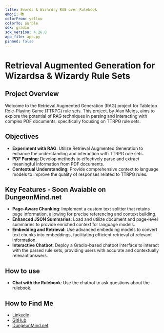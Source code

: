 ```yaml
---
title: Swords & Wizardry RAG over Rulebook
emoji: 📚
colorFrom: yellow
colorTo: purple
sdk: gradio
sdk_version: 4.26.0
app_file: app.py
pinned: false
---
```


# Retrieval Augmented Generation for Wizardsa & Wizardy Rule Sets

## Project Overview

Welcome to the Retrieval Augmented Generation (RAG) project for Tabletop Role-Playing Game (TTRPG) rule sets. This project, by Alan Meigs, aims to explore the potential of RAG techniques in parsing and interacting with complex PDF documents, specifically focusing on TTRPG rule sets.

## Objectives

- **Experiment with RAG**: Utilize Retrieval Augmented Generation to enhance the understanding and interaction with TTRPG rule sets.
- **PDF Parsing**: Develop methods to effectively parse and extract meaningful information from PDF documents.
- **Contextual Understanding**: Provide comprehensive context to language models to improve the quality of responses related to TTRPG rules.

## Key Features - Soon Avaiable on DungeonMind.net

- **Page-Aware Chunking**: Implement a custom text splitter that retains page information, allowing for precise referencing and context building.
- **Enhanced JSON Summaries**: Load and utilize document and page-level summaries to provide enriched context for language models.
- **Embedding and Retrieval**: Use advanced embedding models to convert text chunks into embeddings, facilitating efficient retrieval of relevant information.
- **Interactive Chatbot**: Deploy a Gradio-based chatbot interface to interact with the parsed rule sets, providing users with accurate and contextually relevant answers.

## How to use

- **Chat with the Rulebook**: Use the chatbot to ask questions about the rulebook.

## How to Find Me

- [LinkedIn](https://www.linkedin.com/in/alan-meigs/)
- [GitHub](https://github.com/Drakosfire)
- [DungeonMind.net](https://www.dungeonmind.net)

